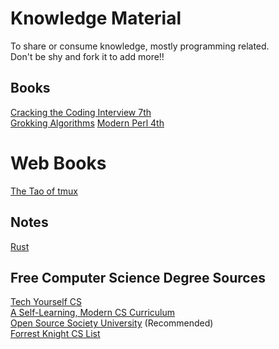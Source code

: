 # Knowledge Material

To share or consume knowledge, mostly programming related.  
Don't be shy and fork it to add more!!

## Books

[Cracking the Coding Interview 7th](./books/cracking-the-coding-interview-6th-edition.pdf)  
[Grokking Algorithms](./books/grokking-algorithms.pdf)
[Modern Perl 4th](./books/modern-perl-fourth-edition_p1_0.pdf)

# Web Books

[The Tao of tmux](https://leanpub.com/the-tao-of-tmux/read) 

## Notes

[Rust](./rust/notes.md)

## Free Computer Science Degree Sources

[Tech Yourself CS](https://teachyourselfcs.com/)    
[A Self-Learning, Modern CS Curriculum](https://functionalcs.github.io/curriculum/)     
[Open Source Society University](https://github.com/ossu/computer-science) (Recommended)     
[Forrest Knight CS List](https://github.com/ForrestKnight/open-source-cs)       

